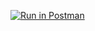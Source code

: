 [![Run in Postman](https://run.pstmn.io/button.svg)](https://god.gw.postman.com/run-collection/7215796-3627b8aa-bd1a-4fe8-b9be-81306ee8d926?action=collection%2Ffork&collection-url=entityId%3D7215796-3627b8aa-bd1a-4fe8-b9be-81306ee8d926%26entityType%3Dcollection%26workspaceId%3D81008f9e-6ad1-4807-bbc2-cfaa66b78dd4)